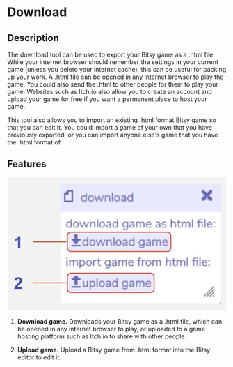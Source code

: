 # Download

## Description

The download tool can be used to export your Bitsy game as a .html file. While your internet browser should remember the settings in your current game (unless you delete your internet cache), this can be useful for backing up your work. 
A .html file can be opened in any internet browser to play the game. You could also send the .html to other people for them to play your game. 
Websites such as Itch.io also allow you to create an account and upload your game for free if you want a permanent place to host your game. 

This tool also allows you to import an existing .html format Bitsy game so that you can edit it. You could import a game of your own that you have previously exported, or you can import anyone else's game that you have the .html format of. 

## Features

![download tool diagram](.images/downloadDiagram.JPG)

1. **Download game.** Downloads your Bitsy game as a .html file, which can be opened in any internet browser to play, or uploaded to a game hosting platform such as Itch.io to share with other people.

2. **Upload game.** Upload a Bitsy game from .html format into the Bitsy editor to edit it.
